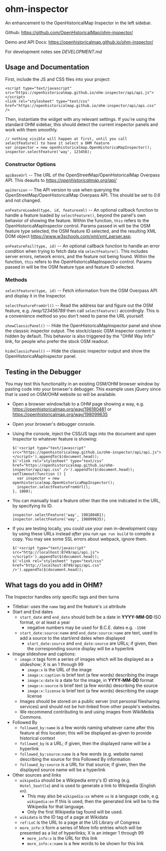 # ohm-inspector

An enhancement to the OpenHistoricalMap Inspector in the left sidebar.

Github: https://github.com/OpenHistoricalMap/ohm-inspector/

Demo and API Docs: https://openhistoricalmap.github.io/ohm-inspector/

For development notes see *DEVELOPMENT.md*


## Usage and Documentation

First, include the JS and CSS files into your project:

```
<script type="text/javascript" src="https://openhistoricalmap.github.io/ohm-inspector/api/api.js"></script>
<link rel="stylesheet" type="text/css" href="https://openhistoricalmap.github.io/ohm-inspector/api/api.css" />
```

Then, instantiate the widget with any relevant settings. If you're using the standard OHM sidebar, this should detect the current inspector panels and work with them smoothly.

```
// nothing visible will happen at first, until you call selectFeature() to have it select a OHM feature
var inspector = new openhistoricalmap.OpenHistoricaMapInspector();
inspector.selectFeature('way', 123456);
```


### Constructor Options

`apiBaseUrl` -- The URL of the OpenStreetMap/OpenHistoricalMap Overpass API. This deaults to *https://openhistoricalmap.org/api/*

`apiVersion` -- The API version to use when querying the OpenStreetMap/OpenHistoricalMap Overpass API. This should be set to *0.6* and not changed.

`onFeatureLoaded(type, id, featurexml)` -- An optional callback function to handle a feature loaded by `selectFeature()`, beyond the panel's own behavior of showing the feature. Within the function, `this` refers to the OpenHistoricaMapInspector control. Params passed in will be the OSM feature type selected, the OSM feature ID selected, and the resulting XML DOM object https://www.w3schools.com/xml/xml_parser.asp.

`onFeatureFail(type, id)` -- An optional callback function to handle an error condition when trying to fetch data via `selectFeature()`. This includes server errors, network errors, and the feature not being found. Within the function, `this` refers to the OpenHistoricaMapInspector control. Params passed in will be the OSM feature type and feature ID selected.


### Methods

`selectFeature(type, id)` -- Fetch information from the OSM Overpass API and display it in the Inspector.

`selectFeatureFromUrl()` -- Read the address bar and figure out the OSM feature, e.g. _/way/123456789_ then call `selectFeature()` accordingly. This is a convenience method so you don't need to parse the URL yourself.

`showClassicPanel()` -- Hide the OpenHistoricaMapInspector panel and show the classsic inspector output. The stock/classic OSM inspector content is hidden by default. This behavior is also triggered by the "OHM Way Info" link, for people who prefer the stock OSM readout.

`hideClassicPanel()` -- Hide the classsic inspector output and show the OpenHistoricaMapInspector panel.


## Testing in the Debugger

You may test this functionality in an existing OSM/OHM browser window by pasting code into your browser's debugger. This example uses jQuery since that is used on OSM/OHM website so will be available.

* Open a browser window/tab to a OHM page showing a way, e.g. https://openhistoricalmap.org/way/198180481 or https://openhistoricalmap.org/way/198099635

* Open your browser's debugger console.

* Using the console, inject the CSS/JS tags into the document and open Inspector to whatever feature is showing:
  ```
  $('<script type="text/javascript" src="https://openhistoricalmap.github.io/ohm-inspector/api/api.js"></script>').appendTo($(document.head));
  $('<link rel="stylesheet" type="text/css" href="https://openhistoricalmap.github.io/ohm-inspector/api/api.css" />').appendTo($(document.head));
  setTimeout(function () {
    var inspector = new openhistoricalmap.OpenHistoricaMapInspector();
    inspector.selectFeatureFromUrl();
  }, 1000);
  ```

* You can manually load a feature other than the one indicated in the URL, by specifying its ID.
  ```
  inspector.selectFeature('way', 198180481);
  inspector.selectFeature('way', 198099635);
  ```

* If you are testing locally, you could use your own in-development copy by using these URLs instead _after_ you run `npm run build` to compile a copy. You may see some SSL errors about webpack, ignore them.
  ```
  $('<script type="text/javascript" src="http://localhost:8749/api/api.js"></script>').appendTo($(document.head));
  $('<link rel="stylesheet" type="text/css" href="http://localhost:8749/api/api.css" />').appendTo($(document.head));
  ```

## What tags do you add in OHM?

The Inspector handles only specific tags and then turns 

- Titlebar: uses the `name` tag and the feature's `id` attribute
- Start and End dates
  - `start_date` and `end_date` should both be a date in **YYYY-MM-DD** ISO format, or at least a year
    - negative numbers may be used for B.C.E. dates e.g. `-1500`
  - `start_date:source:name` and `end_date:source:name` are text, used to add a source to the start/end dates when displayed
    - `start_date:source` and `end_date:source` are URLs; if given, then the corresponding source display will be a hyperlink
- Image slideshow and captions:
  - `image:X` tags form a series of images which will be displayed as a slideshow; X is an 1 through 99
    - `image:x` is the URL of the image
    - `image:x:caption` is brief text (a few words) describing the image
    - `image:x:date` is a date for the image, in **YYYY-MM-DD** format
    - `image:x:source` is brief text (a few words) describing the source
    - `image:x:license` is brief text (a few words) describing the usage license
  - Images should be stored on a public server (not personal filesharing services) and should not be hot-linked from other people's websites.
  - We recommend contributing to and using images from WikiMedia Commons.
- Followed By
  - `followed_by:name` is a few words naming whatever came after this feature at this location; this will be displayed as-given to provide historical context
  - `followed_by` is a URL; if given, then the displayed name will be a hyperlink
  - `followed_by:source:name` is a few words (e.g. website name) describing the source for this Followed By information
  - `followed_by:source` is a URL for that source; if given, then the displayed source name will be a hyperlink
- Other sources and links
  - `wikipedia` should be a Wikipedia entry's ID string (e.g. `Hotel_Seattle`) and is used to generate a link to Wikipedia (English `en`).
    - This may also be `wikipedia:xx` where `xx` is a language code, e.g. `wikipedia:en` If this is used, then the generated link will be to the Wikipedia for that language.
    - Only the first Wikipedia tag found will be used.
  - `wikidata` is the ID tag of a page at Wikidata
  - `ref:LoC` is the URL to a page at the US Library of Congress
  - `more_info:X` form a series of More Info entries which will be presented as a list of hyperlinks; X is an integer 1 through 99
    - `more_info:x` is the URL for this link
    - `more_info:x:name` is a few words to be shown for this link
